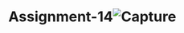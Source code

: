 # Assignment-14![Capture](https://user-images.githubusercontent.com/100377681/166868486-c38edab4-11d2-44fc-816e-644e5b72c1c8.PNG)
